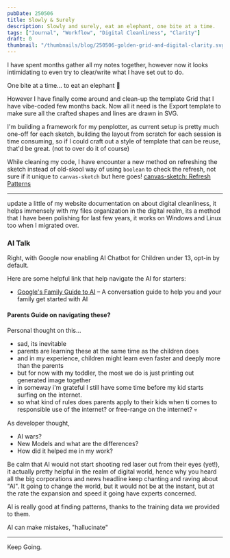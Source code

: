 ```yaml
---
pubDate: 250506
title: Slowly & Surely
description: Slowly and surely, eat an elephant, one bite at a time.
tags: ["Journal", "Workflow", "Digital Cleanliness", "Clarity"]
draft: 0
thumbnail: "/thumbnails/blog/250506-golden-grid-and-digital-clarity.svg" 
---
```



I have spent months gather all my notes together, however now it looks intimidating to even try to clear/write what I have set out to do.

One bite at a time... to eat an elephant 🐘


However I have finally come around and clean-up the template Grid that I have vibe-coded few months back. Now all it need is the Export template to make sure all the crafted shapes and lines are drawn in SVG. 


I'm building a framework for my penplotter, as current setup is pretty much one-off for each sketch, building the layout from scratch for each session is time consuming, so if I could craft out a style of template that can be reuse, that'd be great. (not to over do it of course)

While cleaning my code, I have encounter a new method on refreshing the sketch instead of old-skool way of using `boolean` to check the refresh, not sure if it unique to `canvas-sketch` but here goes! [canvas-sketch: Refresh Patterns](/docs/canvas-sketch/refresh-patterns---flag-based-refreshing-vs-direct-rendering)

---

update a little of my website documentation on about digital cleanliness, it helps immensely with my files organization in the digital realm, its a method that I have been polishing for last few years, it works on Windows and Linux too when I migrated over.

### AI Talk

Right, with Google now enabling AI Chatbot for Children under 13, opt-in by default.

Here are some helpful link that help navigate the AI for starters:

- [Google's Family Guide to AI](https://services.google.com/fh/files/misc/family-guide-to-ai.pdf) – A conversation guide to help you and your family get started with AI

#### Parents Guide on navigating these?

Personal thought on this...

- sad, its inevitable
- parents are learning these at the same time as the children does
- and in my experience, children might learn even faster and deeply more than the parents
- but for now with my toddler, the most we do is just printing out generated image together
- in someway i'm grateful I still have some time before my kid starts surfing on the internet.
- so what kind of rules does parents apply to their kids when ti comes to responsible use of the internet? or free-range on the internet? 💀

As developer thought,

- AI wars?
- New Models and what are the differences?
- How did it helped me in my work?

Be calm that AI would not start shooting red laser out from their eyes (yet!), it actually pretty helpful in the realm of digital world, hence why you heard all the big corporations and news headline keep chanting and raving about "AI". It going to change the world, but it would not be at the instant, but at the rate the expansion and speed it going have experts concerned.

AI is really good at finding patterns, thanks to the training data we provided to them.

AI can make mistakes, "hallucinate"



---

Keep Going.